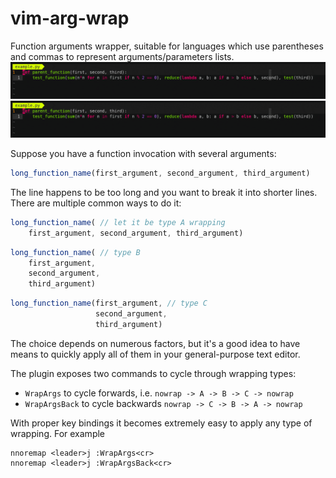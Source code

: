 # vim-arg-wrap
Function arguments wrapper, suitable for languages which use parentheses and commas to represent arguments/parameters lists.
![image](https://raw.githubusercontent.com/EugeneSqr/vim-arg-wrap/assets/python-demo.gif)
![image](https://raw.githubusercontent.com/EugeneSqr/vim-arg-wrap/assets/js-demo.gif)

Suppose you have a function invocation with several arguments:
```javascript
long_function_name(first_argument, second_argument, third_argument)
```
The line happens to be too long and you want to break it into shorter lines. There are multiple common ways to do it:
```javascript
long_function_name( // let it be type A wrapping
    first_argument, second_argument, third_argument)
```
```javascript
long_function_name( // type B
    first_argument,
    second_argument,
    third_argument)
```
```javascript
long_function_name(first_argument, // type C
                   second_argument,
                   third_argument)
```
The choice depends on numerous factors, but it's a good idea to have means to quickly apply all of them in your general-purpose text editor.

The plugin exposes two commands to cycle through wrapping types:

* `WrapArgs` to cycle forwards, i.e. `nowrap -> A -> B -> C -> nowrap`
* `WrapArgsBack` to cycle backwards `nowrap -> C -> B -> A -> nowrap`

With proper key bindings it becomes extremely easy to apply any type of wrapping. For example
```viml
nnoremap <leader>j :WrapArgs<cr>
nnoremap <leader>j :WrapArgsBack<cr>
```
